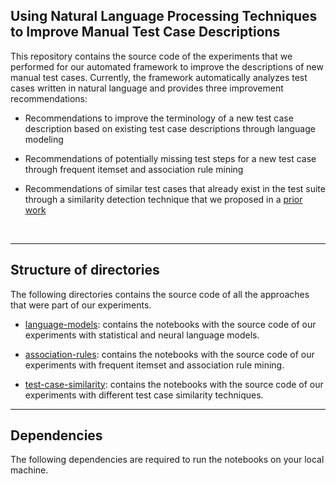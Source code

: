 ## Using Natural Language Processing Techniques to Improve Manual Test Case Descriptions

This repository contains the source code of the experiments that we performed for our automated framework to improve the descriptions of new manual test cases. Currently, the framework automatically analyzes test cases written in natural language and provides three improvement recommendations:

* Recommendations to improve the terminology of a new test case description based on existing test case descriptions through language modeling

* Recommendations of potentially missing test steps for a new test case through frequent itemset and association rule mining

* Recommendations of similar test cases that already exist in the test suite through a similarity detection technique that we proposed in a [prior work](http://asgaard.ece.ualberta.ca/papers/preprint/markos_preprint_test_similarity.pdf)

</br>

---


## Structure of directories
 
 The following directories contains the source code of all the approaches that were part of our experiments. 


 - [language-models](/anguage-models/): contains the notebooks with the source code of our experiments with statistical and neural language models.
 
 - [association-rules](/association-rules/): contains the notebooks with the source code of our experiments with frequent itemset and association rule mining.
 
 - [test-case-similarity](/test-case-similarity/): contains the notebooks with the source code of our experiments with different test case similarity techniques.


---


## Dependencies

The following dependencies are required to run the notebooks on your local machine.